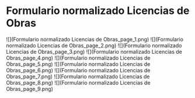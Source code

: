 # Formulario normalizado Licencias de Obras
![](Formulario normalizado Licencias de Obras_page_1.png)
![](Formulario normalizado Licencias de Obras_page_2.png)
![](Formulario normalizado Licencias de Obras_page_3.png)
![](Formulario normalizado Licencias de Obras_page_4.png)
![](Formulario normalizado Licencias de Obras_page_5.png)
![](Formulario normalizado Licencias de Obras_page_6.png)
![](Formulario normalizado Licencias de Obras_page_7.png)
![](Formulario normalizado Licencias de Obras_page_8.png)
![](Formulario normalizado Licencias de Obras_page_9.png)

